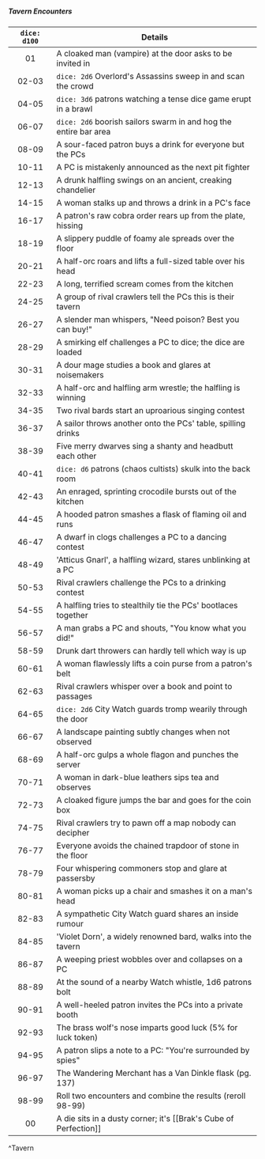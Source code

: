##### Tavern Encounters
| `dice: d100` | **Details**                                                      |
|:------------:| ---------------------------------------------------------------- |
|      01      | A cloaked man (vampire) at the door asks to be invited in        |
|    02-03     | `dice: 2d6` Overlord's Assassins sweep in and scan the crowd     |
|    04-05     | `dice: 3d6` patrons watching a tense dice game erupt in a brawl  |
|    06-07     | `dice: 2d6` boorish sailors swarm in and hog the entire bar area |
|    08-09     | A sour-faced patron buys a drink for everyone but the PCs        |
|    10-11     | A PC is mistakenly announced as the next pit fighter             |
|    12-13     | A drunk halfling swings on an ancient, creaking chandelier       |
|    14-15     | A woman stalks up and throws a drink in a PC's face              |
|    16-17     | A patron's raw cobra order rears up from the plate, hissing      |
|    18-19     | A slippery puddle of foamy ale spreads over the floor            |
|    20-21     | A half-orc roars and lifts a full-sized table over his head      |
|    22-23     | A long, terrified scream comes from the kitchen                  |
|    24-25     | A group of rival crawlers tell the PCs this is their tavern      |
|    26-27     | A slender man whispers, "Need poison? Best you can buy!"         |
|    28-29     | A smirking elf challenges a PC to dice; the dice are loaded      |
|    30-31     | A dour mage studies a book and glares at noisemakers             |
|    32-33     | A half-orc and halfling arm wrestle; the halfling is winning     |
|    34-35     | Two rival bards start an uproarious singing contest              |
|    36-37     | A sailor throws another onto the PCs' table, spilling drinks     |
|    38-39     | Five merry dwarves sing a shanty and headbutt each other         |
|    40-41     | `dice: d6` patrons (chaos cultists) skulk into the back room     |
|    42-43     | An enraged, sprinting crocodile bursts out of the kitchen        |
|    44-45     | A hooded patron smashes a flask of flaming oil and runs          |
|    46-47     | A dwarf in clogs challenges a PC to a dancing contest            |
|    48-49     | 'Atticus Gnarl', a halfling wizard, stares unblinking at a PC    |
|    50-53     | Rival crawlers challenge the PCs to a drinking contest           |
|    54-55     | A halfling tries to stealthily tie the PCs' bootlaces together   |
|    56-57     | A man grabs a PC and shouts, "You know what you did!"            |
|    58-59     | Drunk dart throwers can hardly tell which way is up              |
|    60-61     | A woman flawlessly lifts a coin purse from a patron's belt       |
|    62-63     | Rival crawlers whisper over a book and point to passages         |
|    64-65     | `dice: 2d6` City Watch guards tromp wearily through the door     |
|    66-67     | A landscape painting subtly changes when not observed            |
|    68-69     | A half-orc gulps a whole flagon and punches the server           |
|    70-71     | A woman in dark-blue leathers sips tea and observes              |
|    72-73     | A cloaked figure jumps the bar and goes for the coin box         |
|    74-75     | Rival crawlers try to pawn off a map nobody can decipher         |
|    76-77     | Everyone avoids the chained trapdoor of stone in the floor       |
|    78-79     | Four whispering commoners stop and glare at passersby            |
|    80-81     | A woman picks up a chair and smashes it on a man's head          |
|    82-83     | A sympathetic City Watch guard shares an inside rumour           |
|    84-85     | 'Violet Dorn', a widely renowned bard, walks into the tavern     |
|    86-87     | A weeping priest wobbles over and collapses on a PC              |
|    88-89     | At the sound of a nearby Watch whistle, 1d6 patrons bolt         |
|    90-91     | A well-heeled patron invites the PCs into a private booth        |
|    92-93     | The brass wolf's nose imparts good luck (5% for luck token)      |
|    94-95     | A patron slips a note to a PC: "You're surrounded by spies"      |
|    96-97     | The Wandering Merchant has a Van Dinkle flask (pg. 137)          |
|    98-99     | Roll two encounters and combine the results (reroll 98-99)       |
|      00      | A die sits in a dusty corner; it's [[Brak's Cube of Perfection]] |
^Tavern
